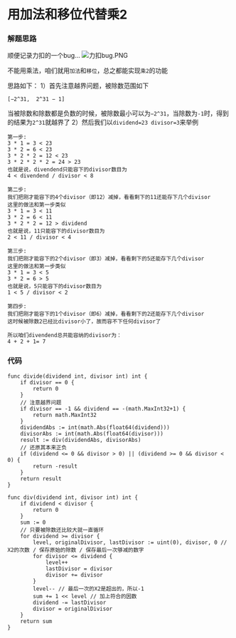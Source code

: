# 用加法和移位代替乘2
### 解题思路
顺便记录力扣的一个bug...
![力扣bug.PNG](https://pic.leetcode-cn.com/01b8900b4d1f6616f9504df320b40113b9ff0fd29e12b73c07db8363e71902bc-%E5%8A%9B%E6%89%A3bug.PNG)


不能用乘法，咱们就用``加法``和``移位``，总之都能实现``乘2``的功能

思路如下：
1）首先注意越界问题，被除数范围如下
```
[−2^31,  2^31 − 1]
```
当被除数和除数都是负数的时候，被除数最小可以为``−2^31``，当除数为``-1``时，得到的结果为``2^31``就越界了
2）然后我们以``dividend=23 divisor=3``来举例
```
第一步:
3 * 1 = 3 < 23
3 * 2 = 6 < 23
3 * 2 * 2 = 12 < 23
3 * 2 * 2 * 2 = 24 > 23
也就是说，divendend只能容下的divisor数目为
4 < divendend / divisor < 8

第二步:
我们把刚才能容下的4个divisor（即12）减掉，看看剩下的11还能存下几个divisor
这里的做法和第一步类似
3 * 1 = 3 < 11
3 * 2 = 6 < 11
3 * 2 * 2 = 12 > dividend
也就是说，11只能容下的divisor数目为
2 < 11 / divisor < 4

第三步:
我们把刚才能容下的2个divisor（即3）减掉，看看剩下的5还能存下几个divisor
这里的做法和第一步类似
3 * 1 = 3 < 5
3 * 2 = 6 > 5
也就是说，5只能容下的divisor数目为
1 < 5 / divisor < 2

第四步:
我们把刚才能容下的1个divisor（即6）减掉，看看剩下的2还能存下几个divisor
这时候被除数2已经比divisor小了，故而容不下任何divisor了

所以咱们divendend总共能容纳的divisor为：
4 + 2 + 1= 7
```

### 代码

```golang
func divide(dividend int, divisor int) int {
	if divisor == 0 {
		return 0
	}
	// 注意越界问题
	if divisor == -1 && dividend == -(math.MaxInt32+1) {
		return math.MaxInt32
	}
	dividendAbs := int(math.Abs(float64(dividend)))
	divisorAbs := int(math.Abs(float64(divisor)))
	result := div(dividendAbs, divisorAbs)
	// 还原其本来正负
	if (dividend <= 0 && divisor > 0) || (dividend >= 0 && divisor < 0) {
		return -result
	}
	return result
}

func div(dividend int, divisor int) int {
	if dividend < divisor {
		return 0
	}
	sum := 0
	// 只要被除数还比较大就一直循环
	for dividend >= divisor {
		level, originalDivisor, lastDivisor := uint(0), divisor, 0 // X2的次数 / 保存原始的除数 / 保存最后一次够减的数字
		for divisor <= dividend {
			level++
			lastDivisor = divisor
			divisor += divisor
		}
		level-- // 最后一次的X2是超出的，所以-1
		sum += 1 << level // 加上符合的因数
		dividend -= lastDivisor 
		divisor = originalDivisor
	}
	return sum
}
```